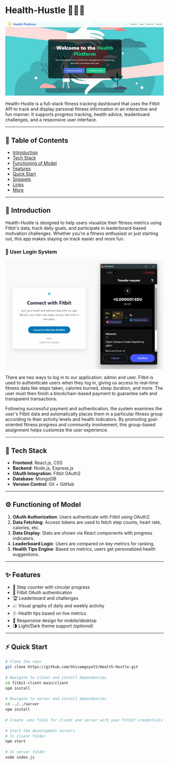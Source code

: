 # Health-Hustle 🏃‍♂️💪

<img src="./assests/Frontpage.jpeg" alt="Health-Hustle Dashboard" width="600">

Health-Hustle is a full-stack fitness tracking dashboard that uses the Fitbit API to track and display personal fitness information in an interactive and fun manner. It supports progress tracking, health advice, leaderboard challenges, and a responsive user interface.

---

## 📑 Table of Contents

- [Introduction](#introduction)
- [Tech Stack](#tech-stack)
- [Functioning of Model](#functioning-of-model)
- [Features](#features)
- [Quick Start](#quick-start)
- [Snippets](#snippets)
- [Links](#links)
- [More](#more)

---

## 📌 Introduction

Health-Hustle is designed to help users visualize their fitness metrics using Fitbit's data, track daily goals, and participate in leaderboard-based motivation challenges. Whether you're a fitness enthusiast or just starting out, this app makes staying on track easier and more fun.

### 🔐 User Login System

<img src="./assests/user-login.png" alt="Health-Hustle Dashboard" width="600">

There are two ways to log in to our application: admin and user. Fitbit is used to authenticate users when they log in, giving us access to real-time fitness data like steps taken, calories burned, sleep duration, and more. The user must then finish a blockchain-based payment to guarantee safe and transparent transactions.

Following successful payment and authentication, the system examines the user's Fitbit data and automatically places them in a particular fitness group according to their activity levels and health indicators. By promoting goal-oriented fitness progress and community involvement, this group-based assignment helps customize the user experience.


---

## 🧰 Tech Stack

- **Frontend**: React.js, CSS
- **Backend**: Node.js, Express.js
- **OAuth Integration**: Fitbit OAuth2
- **Database**: MongoDB
- **Version Control**: Git + GitHub

---

## ⚙️ Functioning of Model

1. **OAuth Authorization**: Users authenticate with Fitbit using OAuth2.
2. **Data Fetching**: Access tokens are used to fetch step counts, heart rate, calories, etc.
3. **Data Display**: Stats are shown via React components with progress indicators.
4. **Leaderboard Logic**: Users are compared on key metrics for ranking.
5. **Health Tips Engine**: Based on metrics, users get personalized health suggestions.

---

## ✨ Features

- 🚶 Step counter with circular progress
- 🔐 Fitbit OAuth authentication
- 🏆 Leaderboard and challenges
- 📈 Visual graphs of daily and weekly activity
- 🩺 Health tips based on live metrics
- 📱 Responsive design for mobile/desktop
- 🌗 Light/Dark theme support *(optional)*

---

## ⚡ Quick Start

```bash
# Clone the repo
git clone https://github.com/Shivamgoyal5/Health-Hustle.git

# Navigate to client and install dependencies
cd fitbit-client-main/client
npm install

# Navigate to server and install dependencies
cd ../../server
npm install

# Create .env files for client and server with your Fitbit credentials

# Start the development servers
# In client folder
npm start

# In server folder
node index.js
